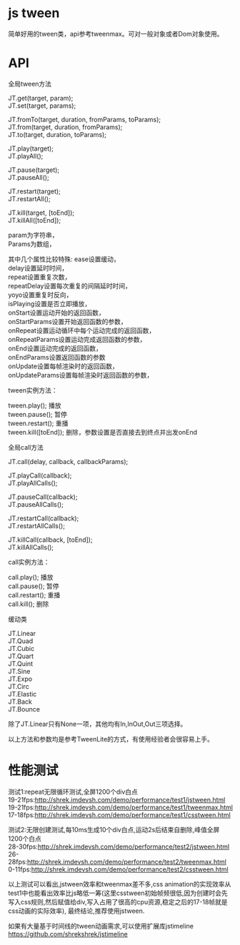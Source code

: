 js tween
============

简单好用的tween类，api参考tweenmax。可对一般对象或者Dom对象使用。


API
============

全局tween方法  

JT.get(target, param);  
JT.set(target, params);  

JT.fromTo(target, duration, fromParams, toParams);  
JT.from(target, duration, fromParams);  
JT.to(target, duration, toParams);  

JT.play(target);  
JT.playAll();  

JT.pause(target);  
JT.pauseAll();  

JT.restart(target);  
JT.restartAll();  

JT.kill(target, [toEnd]);  
JT.killAll([toEnd]);  

param为字符串，  
Params为数组，

其中几个属性比较特殊:
ease设置缓动，  
delay设置延时时间，  
repeat设置重复次数，  
repeatDelay设置每次重复的间隔延时时间，  
yoyo设置重复时反向，  
isPlaying设置是否立即播放，  
onStart设置运动开始的返回函数，  
onStartParams设置开始返回函数的参数，  
onRepeat设置运动循环中每个运动完成的返回函数，  
onRepeatParams设置运动完成返回函数的参数，  
onEnd设置运动完成的返回函数，  
onEndParams设置返回函数的参数  
onUpdate设置每帧渲染时的返回函数，  
onUpdateParams设置每帧渲染时返回函数的参数，  


tween实例方法：

tween.play(); 播放  
tween.pause(); 暂停  
tween.restart(); 重播  
tween.kill([toEnd]); 删除，参数设置是否直接去到终点并出发onEnd




全局call方法  

JT.call(delay, callback, callbackParams);

JT.playCall(callback);  
JT.playAllCalls();  

JT.pauseCall(callback);  
JT.pauseAllCalls();  

JT.restartCall(callback);  
JT.restartAllCalls();  

JT.killCall(callback, [toEnd]);  
JT.killAllCalls();  


call实例方法：

call.play(); 播放  
call.pause(); 暂停  
call.restart(); 重播  
call.kill(); 删除




缓动类

JT.Linear  
JT.Quad  
JT.Cubic  
JT.Quart  
JT.Quint  
JT.Sine  
JT.Expo  
JT.Circ  
JT.Elastic  
JT.Back  
JT.Bounce  

除了JT.Linear只有None一项，其他均有In,InOut,Out三项选择。  


以上方法和参数均是参考TweenLite的方式，有使用经验者会很容易上手。  


性能测试
============
测试1:repeat无限循环测试,全屏1200个div白点  
19-21fps:http://shrek.imdevsh.com/demo/performance/test1/jstween.html  
19-21fps:http://shrek.imdevsh.com/demo/performance/test1/tweenmax.html  
17-18fps:http://shrek.imdevsh.com/demo/performance/test1/csstween.html  

测试2:无限创建测试,每10ms生成10个div白点,运动2s后结束自删除,峰值全屏1200个白点  
28-30fps:http://shrek.imdevsh.com/demo/performance/test2/jstween.html  
26-28fps:http://shrek.imdevsh.com/demo/performance/test2/tweenmax.html  
0-11fps:http://shrek.imdevsh.com/demo/performance/test2/csstween.html  

以上测试可以看出,jstween效率和tweenmax差不多,css animation的实现效率从test1中也能看出效率比js略低一筹(这里csstween初始帧频很低,因为创建时会先写入css规则,然后赋值给div,写入占用了很高的cpu资源,稳定之后的17-18帧就是css动画的实际效率),
最终结论,推荐使用jstween.  


如果有大量基于时间线的tween动画需求,可以使用扩展库jstimeline
https://github.com/shrekshrek/jstimeline



